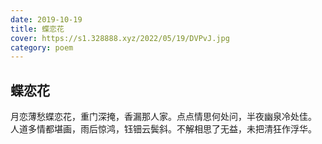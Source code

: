 ```yaml
---
date: 2019-10-19
title: 蝶恋花
cover: https://s1.328888.xyz/2022/05/19/DVPvJ.jpg
category: poem
---
```

## 蝶恋花
月恋薄愁蝶恋花，重门深掩，香漏那人家。点点情思何处问，半夜幽泉冷处佳。  
人道多情都堪画，雨后惊鸿，钰钿云鬓斜。不解相思了无益，未把清狂作浮华。